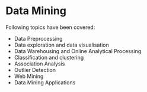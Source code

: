 # Data Mining

Following topics have been covered:

- Data Preprocessing
- Data exploration and data visualisation
- Data Warehousing and Online Analytical Processing
- Classification and clustering
- Association Analysis
- Outlier Detection
- Web Mining
- Data Mining Applications
